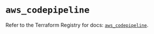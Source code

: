 # `aws_codepipeline`

Refer to the Terraform Registry for docs: [`aws_codepipeline`](https://registry.terraform.io/providers/hashicorp/aws/5.89.0/docs/resources/codepipeline).

